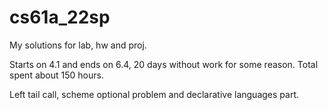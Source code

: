 # cs61a_22sp
My solutions for lab, hw and proj.

Starts on 4.1 and ends on 6.4, 20 days without work for some reason. Total spent about 150 hours.

Left tail call, scheme optional problem and declarative languages part.


